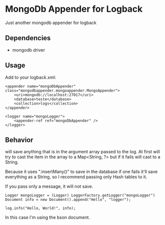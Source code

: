 # MongoDb Appender for Logback

Just another mongodb appender for logback

## Dependencies

- mongodb driver

## Usage

Add to your logback.xml:

    <appender name="mongoDbAppender" class="mongodbappender.mongoappender.MongoAppender">
        <uri>mongodb://localhost:27017</uri>
        <database>teste</database>
        <collection>logs</collection>
    </appender>
    
    <logger name="mongoLogger">
        <appender-ref ref="mongoDbAppender" />
    </logger>

## Behavior
will save anything that is in the argument array passed to the log. At first
will try to cast the item in the array to a Map<String, ?> but if it fails
will cast to a String.

Because it uses ".insertMany()" to save in the database if one fails it'll save
everything as a String, so I recommend passing only Hash tables to it.

If you pass only a message, it will not save.

    Logger mongoLogger = (Logger) LoggerFactory.getLogger("mongoLogger")
    Document info = new Document().append("Hello", "logger");
    
    log.info("Hello, World!", info);

In this case I'm using the bson document.
